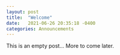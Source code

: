 ```yaml
---
layout: post
title:  "Welcome"
date:   2021-06-26 20:35:18 -0400
categories: Announcements
---
```


This is an empty post... More to come later.